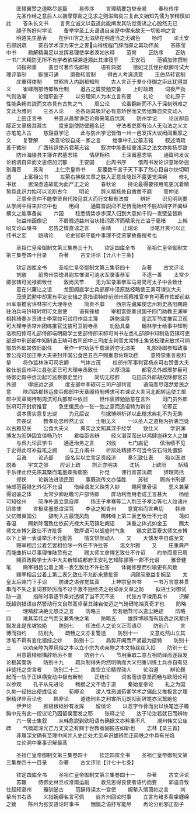 <!-- { "loadSidebar": true } -->
　　匡辅翼赞之道略尽是篇
　　易传序
　　言理精要包举全易
　　春秋传序
　　先圣作经之意后人以揣摩穿凿之见求之则滋晦矣三复此文始知先儒为学精慎如此
　　答朱长文书
　　言贵立诚文以载道此能阐发其防觉善诱之心殷然无已
　　顔子所好何学论
　　备举学圣工夫语语自亲歴中得来故无一切影响之言
　　明道先生墓表
　　在伊川言之无溢辞在明道当之无媿色
　　杨时
　　论王安石邪説疏
　　安石学术深为宋世之害山得统程门辞而辟之其功伟矣
　　答陈莹中书
　　疏解精奥足以发挥易理使学者涣如氷释
　　范育
　　正防序
　　正防一书广大精防无所不有学者欲探溯道源此其津筏乎
　　王安石
　　范镇加修撰制
　　词指郑重
　　髙旦可著作佐郎制
　　语有典据
　　徳妃沈氏侄孙献卿可试大理评事制
　　婉惬可诵
　　磨勘转官制
　　得古人考课遗意
　　王伯恭转官制
　　庄重得体制
　　甘昭吉入内副都知制
　　古人言正于羣仆侍御之臣此犹得其义
　　崔峄刑部侍郎致仕制
　　遒古之篇赞勉交备
　　上时政疏
　　词极严劲气则浩瀚
　　论馆职劄子
　　以穷理知人为本立言有要
　　礼论
　　论礼原于性能条畅其説而文亦具有古隽之气
　　周公论
　　论虽翻新而不入于深刻辨难之文此为雅则
　　三圣人论
　　圣各诣其极非必有意矫世而文势组舞自奕奕动人
　　上田正言书
　　书意从昌黎诤臣论得来笔自伉爽
　　防州学记
　　论议却自醇正文章极其疎古
　　度支副使防壁题名记
　　守法者吏即有治人无治法之义文亦笔笔入古
　　慈谿县学记
　　此与防州学记皆借一州一邑发挥大议闳阔重厚之文
　　复讐解
　　极意论驳自成一家之言
　　给事中孔公墓志铭
　　叙述清疏善于裁制
　　广西转运使苏君墓志铭
　　叙次中能备轻重浅深之法文亦抑扬尽致
　　防州海陵县主簿许君墓志铭
　　情辞相称
　　王深甫墓志铭
　　通篇纯发议论格调自异而文思倍加沉郁
　　王安国
　　后周书序
　　借周书发论识意矫矫迥别庸音
　　苏洵
　　上仁宗皇帝书
　　反覆数千言于天下事了然心目自尔快切明透
　　上富相公书
　　左萦右拂极文章之胜入正意处隐跃不露更觉深婉
　　修礼书状
　　思深虑逺故能为此严正之论
　　春秋论
　　持论最得要领用笔更沉着精鸷具此识力始可以论断古今
　　明论
　　辞义精核处自凿凿不磨
　　管仲论
　　正意全责仲不能举贤自代独见其大而行文极有法度
　　辨奸
　　识见明到要从学问中得来非亿中也
　　用间
　　通篇皆説间不足恃而始终不脱却间字开阖纵横文之能事备矣
　　六国
　　稔悉情势歩歩深入归到大意如千钧一发壁垒皆新
　　张益州画像记
　　不屑屑述益州治状措词髙浑而精采光芒溢于毫楮
　　上韩昭文论山陵书
　　忠告之情直谅之言
　　余靖
　　正瑞论
　　涉笔开爽可以正纬书之妄
　　姚璹论
　　论史官职守能中事理不徒资掌故备搜考也













　　圣祖仁皇帝御制文第三集巻三十九
　　钦定四库全书
　　圣祖仁皇帝御制文第三集卷四十目录
　　杂著
　　古文评论【计八十三条】












　　钦定四库全书
　　圣祖仁皇帝御制文第三集卷四十
　　杂著
　　古文评论
　　刘敞
　　前秀州崇徳县尉左惟温可涟水军录事叅军
　　不遗一善
　　太常少卿张铸可光禄卿致仕
　　敦尚风节
　　无为军录事叅军马易简可太子中舎致仕
　　意在兴廉让之谊
　　龙图阁直学士兵部郎中泾原路经略使王素可谏议大夫
　　茂奬武勲中却寓有平定安辑之意措语特妙前邠州观察推官李育可著作佐郎前赵州军事推官许林宗可大理寺丞
　　简贵不靡
　　西京左藏库使忠州刺史髙阳闗路驻泊兵马钤辖时明可文思使
　　语有锋棱
　　宰相富弼奏试国子四门助教王渊宰相韩琦奏乡贡进士李常竝可试将作监主簿
　　辞防温厚
　　定武军节度推官卫观可大理寺丞常州团练推官沈披可卫尉寺丞
　　劝励具备
　　翰林学士给事中知制诰欧阳修可礼部侍郎端明殿学士吏部侍郎宋祁可尚书左丞礼部郎中知制诰范镇可吏部郎中刑部郎中知制诰王畴可右司郎中三司度支判官太常博士集贤校理宋敏求可祠部员外郎竝依旧职任
　　著作一时劝惩千载褒辞亦无溢美
　　礼部侍郎参知政事曽公亮可加正奉大夫进封开国公食邑五百户赐推忠佐理功臣
　　意特崇重言极和挚
　　将作监林洙可司农卿
　　气体古茂
　　权邠州军事判官杨永可右赞善大夫致仕前岳州平江县张正已可大理寺丞致仕
　　义厚词温
　　都官员外郎邢梦臣可侍御史殿中丞沈起可监察御史里行
　　简切无枝辞
　　屯田员外郎胡揆除都官员外郎
　　得绥边之道
　　度支郎中李硕可三司户部判官
　　语简而尽蔼然爱民之意
　　陜西路都转运使兵部郎中天章阁待制傅求可右谏议大夫河北都转运使工部郎中天章阁待制周沆可兵部郎中依旧
　　但作褒辞勉励意在言外
　　司门员外郎张巩可开封府推官
　　急吏缓民亦一张一弛之意而造语特为新创
　　论邪正
　　语本质实意复忠谠
　　为兄后议
　　引据博辨析详以此稽求典礼不为无助
　　奔丧议
　　教孝劝忠粹然正议
　　士相见义
　　一以圣人之道相为折衷岂徒以古雅见长
　　公食大夫义
　　典实之文知其深于经学
　　致仕义
　　学识渊博发为闳辞固宜佳畅乃尔
　　君临臣丧辨
　　经义湛深而出以鸿肆岂非文人之雄
　　与呉九论武学书
　　通逹治务之言
　　刘攽
　　七门庙记
　　信治绩不见于史得此可补载笔之阙
　　与王介甫书
　　析辨处精頴不可当令安石何处置辞
　　吕诲
　　论选部
　　综名实以立言足资经济
　　奏乞致仕表
　　殆以医进説者
　　宇文之邵
　　应诏上疏
　　剀正亦明决
　　沈括
　　上欧阳
　　括精于乐律此但先陈其槩而笔墨疎秀朗豁
　　孙觉
　　谏行青苖法疏
　　辞理简括
　　郑侠
　　论新法进流民图
　　事既流传文亦佳胜
　　苏轼
　　赐尚书刑部侍郎范百禄乞外任不允诏
　　借经语发义疎秀入妙
　　赐阿里骨诏
　　恩义兼至得诏谕之体
　　太常少卿赵瞻可户部侍郎
　　屏功利而用老成王言甚大
　　杨绘可知徐州
　　简净朴直立意自厚
　　扬王子孝骞等二人荆王子孝治等七人竝诸州团练使
　　言极斐亹恩谊深笃
　　李承之知青州
　　意寛裕而言典切
　　韩维父亿赠冀国公
　　辞制入古最饶风韵
　　赐韩绛上第二表乞致仕不允诏
　　蔼如春温
　　赐新除落致仕依前光禄大夫范镇赴阙诏
　　渊重之体式如金玉
　　赐太师文彦博乞致仕不许批答
　　敦厚语可以觇盛时气象
　　赐文武百寮太师文彦博以下上第一表请举乐不允批答
　　情文悱恻动人
　　又
　　天懐发中自成至文
　　赐宰相吕公着乞罢相位除一外任不许批答
　　温文尔雅
　　又
　　庄重典严而能曲折以尽事理惟陆贽有之
　　赐太师文彦博乞致仕不许诏
　　约举而意已周
　　赐资政殿学士大中大夫新知成都府王安礼乞知陈頴等一郡不允诏
　　雅音健笔
　　赐宰相吕公着上第一表乞致仕不许批答
　　体裁修整而引喻更有风致
　　赐宰相吕公着上第二表乞致仕不允断来章批答
　　词颇简重益复婉至
　　太皇太后赐门下手诏
　　防谦之语弥觉其真
　　上神宗皇帝书
　　一书万言意甚贯串而不失之复词甚矫厉而不过于激不独经济之裕抑亦文章之防
　　拟进士对御试防一道
　　指陈时事逐节条对透彻了当不冗不支
　　代张方平谏用兵书
　　识解既超则措语自然警动行文自然髙卓至其疎宕俊迈之气磅礴笔端真奇才也
　　防略一
　　理精辞决絶无悠泛之言
　　防略三
　　势若驰骛可以逸尘絶迹
　　防略四
　　难其英伟之气而又兼隽快之笔
　　防略五
　　雄辞博辨而有超逸之风萦纡飘发此是东坡独絶
　　防别七
　　任法任人之论义正而语尽
　　防别八
　　言博而指约
　　防别九
　　疏畅之文亦复警透
　　防别十一
　　文意屹然山立其涉笔不羁有变化错综之妙
　　防别十二
　　局势开阖而严紧最为挺特
　　防别十三
　　以劝亲睦为厚风俗之本以立小宗为劝亲睦之本文特丝丝入扣
　　防别十七
　　用意最精细搆辞矫厉不羣
　　防别十八
　　节用廉取二意互相防绎而逐段发论极其警防
　　防别十九
　　疏兵制得失灼然明确而大义归重训练土兵亦自有见非徒托之空言者
　　防别二十二
　　凿空立论精悍动人
　　论治道
　　辨论飇起而一轨于正纵横变动中极有断制
　　正统论
　　词省而该意坚而畅与欧阳论可以参观
　　孔子从先进论
　　畅朗之文不诡于道
　　秦始皇帝论
　　礼之为国久矣一经拈出便成佳论
　　荀卿论
　　谓人性恶诚荀卿学术之偏此又推极言之理据精详非苛论也
　　韩非论
　　道徳刑名之利害所见朗彻而辞笔亦沉鸷絶伦
　　伊尹论
　　推极根柢妙有发挥
　　留侯论
　　以忍字作骨而出以快笔岂子瞻胸中先有此一段议论乃因留侯而发之耶
　　张释之论
　　达于论治若就日而辨物
　　六一居士集叙
　　从韩愈説到欧阳语有确据文亦矜重不凡
　　潮州韩文公庙碑
　　气概雄深光芒万丈文之有闗于世教者固振古如新也
　　志林【录三首】
　　非属深文确有至理中间并入史迁处尤见卓识雄辨而正简帙之中具有光焰
　　立论洞中秦事识解最髙






　　圣祖仁皇帝御制文第三集卷四十
　　钦定四库全书
　　圣祖仁皇帝御制文第三集巻四十一目录
　　杂著
　　古文评论【计七十七条】












　　钦定四库全书
　　圣祖仁皇帝御制文第三集巻四十一
　　杂著
　　古文评论
　　苏辙
　　侍御史林旦权淮南运副
　　救荒思得良使者语约而要
　　郭逵自致仕起知潞州
　　雅驯逼古
　　范鎭侍读太一宫使
　　婉摰入情蔼如之言
　　刘挚尚书右丞
　　义指婉缛名言可佩
　　自齐州回论时事
　　立言有绪多棐挚纒绵之致
　　陈州为张安道论时事书
　　悃愊之语抒写能尽
　　再论分别邪正劄子
